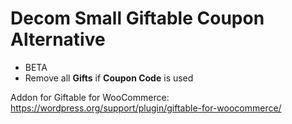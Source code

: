 # Decom Small Giftable Coupon Alternative
- BETA
- Remove all **Gifts** if **Coupon Code** is used

Addon for Giftable for WooCommerce: 
https://wordpress.org/support/plugin/giftable-for-woocommerce/